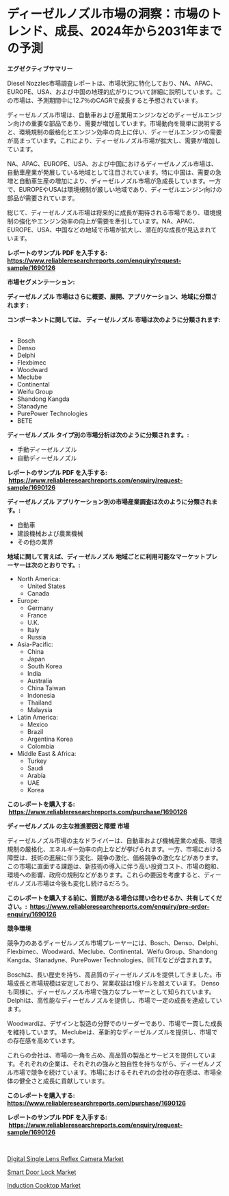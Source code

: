 <p><h1>ディーゼルノズル市場の洞察：市場のトレンド、成長、2024年から2031年までの予測</h1></p><p><strong>エグゼクティブサマリー</strong></p>
<p><p>Diesel Nozzles市場調査レポートは、市場状況に特化しており、NA、APAC、EUROPE、USA、および中国の地理的広がりについて詳細に説明しています。この市場は、予測期間中に12.7％のCAGRで成長すると予想されています。</p><p>ディーゼルノズル市場は、自動車および産業用エンジンなどのディーゼルエンジン向けの重要な部品であり、需要が増加しています。市場動向を簡単に説明すると、環境規制の厳格化とエンジン効率の向上に伴い、ディーゼルエンジンの需要が高まっています。これにより、ディーゼルノズル市場が拡大し、需要が増加しています。</p><p>NA、APAC、EUROPE、USA、および中国におけるディーゼルノズル市場は、自動車産業が発展している地域として注目されています。特に中国は、需要の急増と自動車生産の増加により、ディーゼルノズル市場が急成長しています。一方で、EUROPEやUSAは環境規制が厳しい地域であり、ディーゼルエンジン向けの部品が需要されています。</p><p>総じて、ディーゼルノズル市場は将来的に成長が期待される市場であり、環境規制の強化やエンジン効率の向上が需要を牽引しています。NA、APAC、EUROPE、USA、中国などの地域で市場が拡大し、潜在的な成長が見込まれています。</p></p>
<p><strong>レポートのサンプル PDF を入手する: <a href="https://www.reliableresearchreports.com/enquiry/request-sample/1690126">https://www.reliableresearchreports.com/enquiry/request-sample/1690126</a></strong></p>
<p><strong>市場セグメンテーション:</strong></p>
<p><strong> ディーゼルノズル 市場はさらに概要、展開、アプリケーション、地域に分類されます :</strong></p>
<p><strong>コンポーネントに関しては、 ディーゼルノズル 市場は次のように分類されます: &nbsp;</strong></p>
<p><ul><li>Bosch</li><li>Denso</li><li>Delphi</li><li>Flexbimec</li><li>Woodward</li><li>Meclube</li><li>Continental</li><li>Weifu Group</li><li>Shandong Kangda</li><li>Stanadyne</li><li>PurePower Technologies</li><li>BETE</li></ul></p>
<p><strong> ディーゼルノズル タイプ別の市場分析は次のように分類されます。:</strong></p>
<p><ul><li>手動ディーゼルノズル</li><li>自動ディーゼルノズル</li></ul></p>
<p><strong>レポートのサンプル PDF を入手する: &nbsp;<a href="https://www.reliableresearchreports.com/enquiry/request-sample/1690126">https://www.reliableresearchreports.com/enquiry/request-sample/1690126</a></strong></p>
<p><strong> ディーゼルノズル アプリケーション別の市場産業調査は次のように分類されます。:</strong></p>
<p><ul><li>自動車</li><li>建設機械および農業機械</li><li>その他の業界</li></ul></p>
<p><strong>地域に関して言えば、ディーゼルノズル 地域ごとに利用可能なマーケットプレーヤーは次のとおりです。:</strong></p>
<p><ul>
    <li>
        North America:
        <ul>
            <li>United States</li>
            <li>Canada</li>
        </ul>
    </li>
    <li>
        Europe:
        <ul>
            <li>Germany</li>
            <li>France</li>
            <li>U.K.</li>
            <li>Italy</li>
            <li>Russia</li>
        </ul>
    </li>
    <li>
        Asia-Pacific:
        <ul>
            <li>China</li>
            <li>Japan</li>
            <li>South Korea</li>
            <li>India</li>
            <li>Australia</li>
            <li>China Taiwan</li>
            <li>Indonesia</li>
            <li>Thailand</li>
            <li>Malaysia</li>
        </ul>
    </li>
    <li>
        Latin America:
        <ul>
            <li>Mexico</li>
            <li>Brazil</li>
            <li>Argentina Korea</li>
            <li>Colombia</li>
        </ul>
    </li>
    <li>
        Middle East & Africa:
        <ul>
            <li>Turkey</li>
            <li>Saudi</li>
            <li>Arabia</li>
            <li>UAE</li>
            <li>Korea</li>
        </ul>
    </li>
    </ul></p>
<p><strong>このレポートを購入する: &nbsp;<a href="https://www.reliableresearchreports.com/purchase/1690126">https://www.reliableresearchreports.com/purchase/1690126</a></strong></p>
<p><strong>ディーゼルノズル の主な推進要因と障壁 市場</strong></p>
<p><p>ディーゼルノズル市場の主なドライバーは、自動車および機械産業の成長、環境規制の厳格化、エネルギー効率の向上などが挙げられます。一方、市場における障壁は、技術の進展に伴う変化、競争の激化、価格競争の激化などがあります。この市場に直面する課題は、新技術の導入に伴う高い投資コスト、市場の飽和、環境への影響、政府の規制などがあります。これらの要因を考慮すると、ディーゼルノズル市場は今後も変化し続けるだろう。</p></p>
<p><strong>このレポートを購入する前に、質問がある場合は問い合わせるか、共有してください。:&nbsp; <a href="https://www.reliableresearchreports.com/enquiry/pre-order-enquiry/1690126">https://www.reliableresearchreports.com/enquiry/pre-order-enquiry/1690126</a></strong></p>
<p><strong>競争環境</strong></p>
<p><p>競争力のあるディーゼルノズル市場プレーヤーには、Bosch、Denso、Delphi、Flexbimec、Woodward、Meclube、Continental、Weifu Group、Shandong Kangda、Stanadyne、PurePower Technologies、BETEなどが含まれます。</p><p>Boschは、長い歴史を持ち、高品質のディーゼルノズルを提供してきました。市場成長と市場規模は安定しており、営業収益は1億ドルを超えています。 Densoも同様に、ディーゼルノズル市場で強力なプレーヤーとして知られています。 Delphiは、高性能なディーゼルノズルを提供し、市場で一定の成長を達成しています。 </p><p>Woodwardは、デザインと製造の分野でのリーダーであり、市場で一貫した成長を維持しています。 Meclubeは、革新的なディーゼルノズルを提供し、市場での存在感を高めています。 </p><p>これらの会社は、市場の一角を占め、高品質の製品とサービスを提供しています。それぞれの企業は、それぞれの強みと独自性を持ちながら、ディーゼルノズル市場で競争を続けています。市場におけるそれぞれの会社の存在感は、市場全体の健全さと成長に貢献しています。</p></p>
<p><strong>このレポートを購入する: &nbsp; <a href="https://www.reliableresearchreports.com/purchase/1690126">https://www.reliableresearchreports.com/purchase/1690126</a></strong></p>
<p><strong>レポートのサンプル PDF を入手する: &nbsp;<a href="https://www.reliableresearchreports.com/enquiry/request-sample/1690126">https://www.reliableresearchreports.com/enquiry/request-sample/1690126</a></strong><strong></strong></p>
<p>&nbsp;</p>
<p><p><a href="https://github.com/pjcfca/Market-Research-Report-List-1/blob/main/digital-single-lens-reflex-camera-market.md">Digital Single Lens Reflex Camera Market</a></p><p><a href="https://github.com/johnbach50/Market-Research-Report-List-2/blob/main/smart-door-lock-market.md">Smart Door Lock Market</a></p><p><a href="https://github.com/lylyparadise/Market-Research-Report-List-2/blob/main/induction-cooktop-market.md">Induction Cooktop Market</a></p></p>